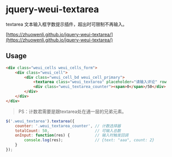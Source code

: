 # jquery-weui-textarea

textarea 文本输入框字数提示插件，超出时可限制不再输入。

[https://zhuowenli.github.io/jquery-weui-textarea/](https://zhuowenli.github.io/jquery-weui-textarea/)

## Usage


```html
<div class="weui_cells weui_cells_form">
    <div class="weui_cell">
        <div class="weui_cell_bd weui_cell_primary">
            <textarea class="weui_textarea" placeholder="请输入评论" rows="3">aaa</textarea>
            <div class="weui_textarea_counter"><span>0</span>/50</div>
        </div>
    </div>
</div>
```
> PS：计数君需要是跟textarea处在通一层的兄弟元素。

```js
$('.weui_textarea').textarea({
    counter: '.weui_textarea_counter', // 计数选择器
    totalCount: 50,                    // 可输入总数
    onInput: function(res) {           // 输入时触发回调
        console.log(res);              // {text: "aaa", count: 2}
    }
});
```